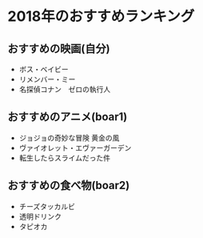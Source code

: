# 2018年のおすすめランキング

## おすすめの映画(自分)

- ボス・ベイビー
- リメンバー・ミー
- 名探偵コナン　ゼロの執行人

## おすすめのアニメ(boar1)

- ジョジョの奇妙な冒険 黄金の風
- ヴァイオレット・エヴァーガーデン
- 転生したらスライムだった件

## おすすめの食べ物(boar2)

- チーズタッカルビ
- 透明ドリンク
- タピオカ

